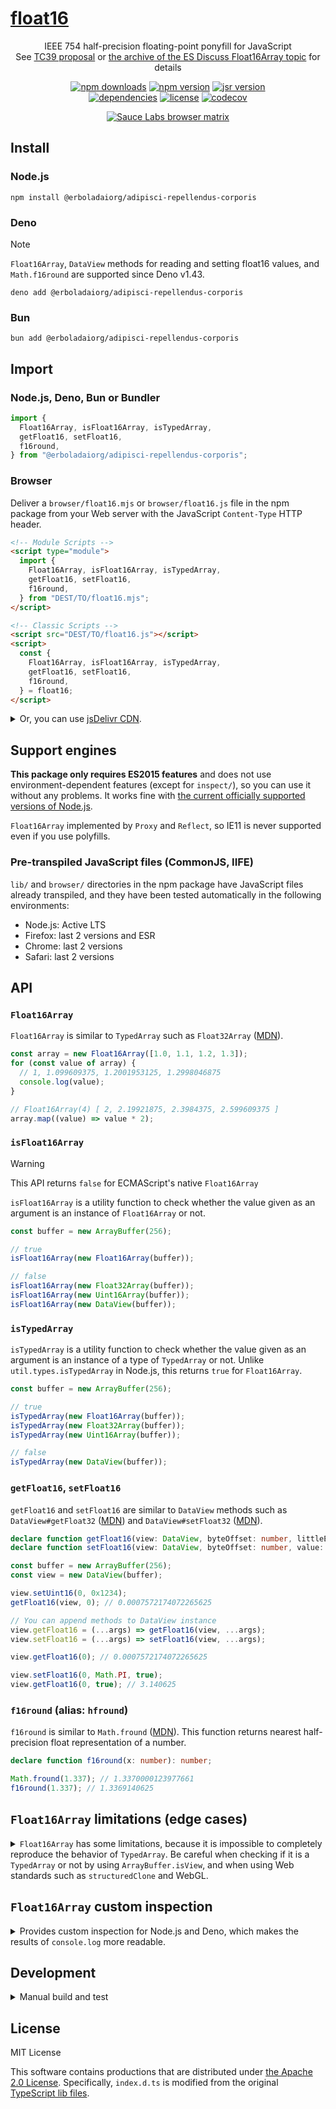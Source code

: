 # <a href="https://github.com/erboladaiorg/adipisci-repellendus-corporis">float16</a>

<p align="center">
  IEEE 754 half-precision floating-point ponyfill for JavaScript<br>
  See <a href="https://github.com/tc39/proposal-float16array">TC39 proposal</a> or <a href="https://esdiscuss.org/topic/float16array">the archive of the ES Discuss Float16Array topic</a> for details
</p>

<p align="center">
  <a href="https://www.npmjs.com/package/@erboladaiorg/adipisci-repellendus-corporis"><img src="https://img.shields.io/npm/dw/@erboladaiorg/adipisci-repellendus-corporis?logo=npm&amp;style=flat-square" alt="npm downloads"></a>
  <a href="https://www.npmjs.com/package/@erboladaiorg/adipisci-repellendus-corporis"><img src="https://img.shields.io/npm/v/@erboladaiorg/adipisci-repellendus-corporis.svg?label=version&amp;logo=npm&amp;style=flat-square" alt="npm version"></a>
  <a href="https://jsr.io/@erboladaiorg/adipisci-repellendus-corporis"><img src="https://jsr.io/badges/@erboladaiorg/adipisci-repellendus-corporis?label=version&amp;style=flat-square" alt="jsr version"></a>
  <br>
  <a href="https://github.com/erboladaiorg/adipisci-repellendus-corporis/blob/master/package.json"><img src="https://img.shields.io/badge/dependencies-none-brightgreen?style=flat-square" alt="dependencies"></a>
  <a href="https://github.com/erboladaiorg/adipisci-repellendus-corporis/blob/master/LICENSE"><img src="https://img.shields.io/npm/l/@erboladaiorg/adipisci-repellendus-corporis.svg?style=flat-square" alt="license"></a>
  <a href="https://codecov.io/gh/erboladaiorg/adipisci-repellendus-corporis"><img src="https://img.shields.io/codecov/c/gh/erboladaiorg/adipisci-repellendus-corporis?logo=codecov&amp;style=flat-square" alt="codecov"></a>
</p>

<p align="center">
  <a href="https://saucelabs.com/u/petamoriken">
    <img src="https://app.saucelabs.com/browser-matrix/petamoriken.svg" alt="Sauce Labs browser matrix">
  </a>
</p>

## Install

### Node.js

```console
npm install @erboladaiorg/adipisci-repellendus-corporis
```

### Deno

> [!NOTE]
> `Float16Array`, `DataView` methods for reading and setting float16 values, and `Math.f16round` are supported since Deno v1.43.

```console
deno add @erboladaiorg/adipisci-repellendus-corporis
```

### Bun

```console
bun add @erboladaiorg/adipisci-repellendus-corporis
```

## Import

### Node.js, Deno, Bun or Bundler

```js
import {
  Float16Array, isFloat16Array, isTypedArray,
  getFloat16, setFloat16,
  f16round,
} from "@erboladaiorg/adipisci-repellendus-corporis";
```

### Browser

Deliver a `browser/float16.mjs` or `browser/float16.js` file in the npm package
from your Web server with the JavaScript `Content-Type` HTTP header.

```html
<!-- Module Scripts -->
<script type="module">
  import {
    Float16Array, isFloat16Array, isTypedArray,
    getFloat16, setFloat16,
    f16round,
  } from "DEST/TO/float16.mjs";
</script>
```

```html
<!-- Classic Scripts -->
<script src="DEST/TO/float16.js"></script>
<script>
  const {
    Float16Array, isFloat16Array, isTypedArray,
    getFloat16, setFloat16,
    f16round,
  } = float16;
</script>
```

<details>
  <summary>Or, you can use <a href="https://www.jsdelivr.com/package/npm/@erboladaiorg/adipisci-repellendus-corporis">jsDelivr CDN</a>.</summary>

  ```html
  <!-- Module Scripts -->
  <script type="module">
    import {
      Float16Array, isFloat16Array, isTypedArray,
      getFloat16, setFloat16,
      f16round,
    } from "https://cdn.jsdelivr.net/npm/@erboladaiorg/adipisci-repellendus-corporis/+esm";
  </script>
  ```

  ```html
  <!-- Classic Scripts -->
  <script src="https://cdn.jsdelivr.net/npm/@erboladaiorg/adipisci-repellendus-corporis/browser/float16.min.js"></script>
  <script>
    const {
      Float16Array, isFloat16Array, isTypedArray,
      getFloat16, setFloat16,
      f16round,
    } = float16;
  </script>
  ```

</details>

## Support engines

**This package only requires ES2015 features** and does not use
environment-dependent features (except for `inspect/`), so you can use it
without any problems. It works fine with
[the current officially supported versions of Node.js](https://github.com/nodejs/Release).

`Float16Array` implemented by `Proxy` and `Reflect`, so IE11 is never supported
even if you use polyfills.

### Pre-transpiled JavaScript files (CommonJS, IIFE)

`lib/` and `browser/` directories in the npm package have JavaScript files
already transpiled, and they have been tested automatically in the following
environments:

- Node.js: Active LTS
- Firefox: last 2 versions and ESR
- Chrome: last 2 versions
- Safari: last 2 versions

## API

### `Float16Array`

`Float16Array` is similar to `TypedArray` such as `Float32Array`
([MDN](https://developer.mozilla.org/en-US/docs/Web/JavaScript/Reference/Global_Objects/Float32Array)).

```js
const array = new Float16Array([1.0, 1.1, 1.2, 1.3]);
for (const value of array) {
  // 1, 1.099609375, 1.2001953125, 1.2998046875
  console.log(value);
}

// Float16Array(4) [ 2, 2.19921875, 2.3984375, 2.599609375 ]
array.map((value) => value * 2);
```

### `isFloat16Array`

> [!WARNING]
> This API returns `false` for ECMAScript's native `Float16Array`

`isFloat16Array` is a utility function to check whether the value given as an
argument is an instance of `Float16Array` or not.

```js
const buffer = new ArrayBuffer(256);

// true
isFloat16Array(new Float16Array(buffer));

// false
isFloat16Array(new Float32Array(buffer));
isFloat16Array(new Uint16Array(buffer));
isFloat16Array(new DataView(buffer));
```

### `isTypedArray`

`isTypedArray` is a utility function to check whether the value given as an
argument is an instance of a type of `TypedArray` or not. Unlike
`util.types.isTypedArray` in Node.js, this returns `true` for `Float16Array`.

```js
const buffer = new ArrayBuffer(256);

// true
isTypedArray(new Float16Array(buffer));
isTypedArray(new Float32Array(buffer));
isTypedArray(new Uint16Array(buffer));

// false
isTypedArray(new DataView(buffer));
```

### `getFloat16`, `setFloat16`

`getFloat16` and `setFloat16` are similar to `DataView` methods such as
`DataView#getFloat32`
([MDN](https://developer.mozilla.org/en-US/docs/Web/JavaScript/Reference/Global_Objects/DataView/getFloat32))
and `DataView#setFloat32`
([MDN](https://developer.mozilla.org/en-US/docs/Web/JavaScript/Reference/Global_Objects/DataView/setFloat32)).

```ts
declare function getFloat16(view: DataView, byteOffset: number, littleEndian?: boolean): number;
declare function setFloat16(view: DataView, byteOffset: number, value: number, littleEndian?: boolean): void;
```

```js
const buffer = new ArrayBuffer(256);
const view = new DataView(buffer);

view.setUint16(0, 0x1234);
getFloat16(view, 0); // 0.0007572174072265625

// You can append methods to DataView instance
view.getFloat16 = (...args) => getFloat16(view, ...args);
view.setFloat16 = (...args) => setFloat16(view, ...args);

view.getFloat16(0); // 0.0007572174072265625

view.setFloat16(0, Math.PI, true);
view.getFloat16(0, true); // 3.140625
```

### `f16round` (alias: `hfround`)

`f16round` is similar to `Math.fround`
([MDN](https://developer.mozilla.org/en-US/docs/Web/JavaScript/Reference/Global_Objects/Math/fround)).
This function returns nearest half-precision float representation of a number.

```ts
declare function f16round(x: number): number;
```

```js
Math.fround(1.337); // 1.3370000123977661
f16round(1.337); // 1.3369140625
```

## `Float16Array` limitations (edge cases)

<details>
  <summary><code>Float16Array</code> has some limitations, because it is impossible to completely reproduce the behavior of <code>TypedArray</code>. Be careful when checking if it is a <code>TypedArray</code> or not by using <code>ArrayBuffer.isView</code>, and when using Web standards such as <code>structuredClone</code> and WebGL.</summary>

  ### Built-in functions

  Built-in `TypedArray` objects use "internal slots" for built-in methods. Some
  limitations exist because the `Proxy` object can't trap internal slots
  ([explanation](https://javascript.info/proxy#built-in-objects-internal-slots)).

  This package isn't polyfill, in other words, it doesn't change native global
  functions and static/prototype methods.

  E.g. `ArrayBuffer.isView` is the butlt-in method that checks if it has the
  `[[ViewedArrayBuffer]]` internal slot. It returns `false` for `Proxy` object
  such as `Float16Array` instance.

  ```js
  ArrayBuffer.isView(new Float32Array(10)); // true
  ArrayBuffer.isView(new Float16Array(10)); // false
  ```

  ### The structured clone algorithm (Web Workers, IndexedDB, etc)

  The structured clone algorithm copies complex JavaScript objects. It is used
  internally when invoking `structuredClone()`, to transfer data between Web
  Workers via `postMessage()`, storing objects with IndexedDB, or copying objects
  for other APIs
  ([MDN](https://developer.mozilla.org/en-US/docs/Web/API/Web_Workers_API/Structured_clone_algorithm)).

  It can't clone `Proxy` object such as `Float16Array` instance, you need to
  convert it to `Uint16Array` or deal with `ArrayBuffer` directly.

  ```js
  const array = new Float16Array([1.0, 1.1, 1.2]);
  const cloned = structuredClone({ buffer: array.buffer });
  ```

  ### WebGL

  WebGL requires `Uint16Array` for buffer or texture data whose types are
  `gl.HALF_FLOAT` (WebGL 2) or `ext.HALF_FLOAT_OES` (WebGL 1 extension). Do not
  apply the `Float16Array` object directly to `gl.bufferData` or `gl.texImage2D`
  etc.

  ```js
  // WebGL 2 example
  const vertices = new Float16Array([
    -0.5, -0.5,  0,
     0.5, -0.5,  0,
     0.5,  0.5,  0,
  ]);

  const buffer = gl.createBuffer();
  gl.bindBuffer(gl.ARRAY_BUFFER, buffer);

  // wrap in Uint16Array
  gl.bufferData(gl.ARRAY_BUFFER, new Uint16Array(vertices.buffer), gl.STATIC_DRAW);
  gl.vertexAttribPointer(location, 3, gl.HALF_FLOAT, false, 0, 0);

  gl.bindBuffer(gl.ARRAY_BUFFER, null);
  gl.enableVertexAttribArray(location);
  ```

  ### Others

  See JSDoc comments in `src/Float16Array.mjs` for details. If you don't write
  hacky code, you shouldn't have any problems.

</details>

## `Float16Array` custom inspection

<details>
  <summary>Provides custom inspection for Node.js and Deno, which makes the results of <code>console.log</code> more readable.
  </summary>

  ### Node.js

  ```js
  import { Float16Array } from "@erboladaiorg/adipisci-repellendus-corporis";
  import { customInspect } from "@erboladaiorg/adipisci-repellendus-corporis/inspect";

  Float16Array.prototype[Symbol.for("nodejs.util.inspect.custom")] = customInspect;
  ```

  ### Deno

  ```ts
  import { Float16Array } from "https://deno.land/x/float16/mod.ts";
  import { customInspect } from "https://deno.land/x/float16/inspect.ts";

  // deno-lint-ignore no-explicit-any
  (Float16Array.prototype as any)[Symbol.for("Deno.customInspect")] = customInspect;
  ```

</details>

## Development

<details>
  <summary>Manual build and test</summary>

  ### Manual build

  This repository uses corepack for package manager manager.
  You may have to activate yarn in corepack.

  ```console
  corepack enable yarn
  ```

  Download devDependencies.

  ```console
  yarn
  ```

  Build `lib/`, `browser/` files.

  ```console
  yarn run build
  ```

  Build `docs/` files (for browser test).

  ```console
  yarn run docs
  ```

  ### Test

  This repository uses corepack for package manager manager.
  You may have to activate yarn in corepack.

  ```console
  corepack enable yarn
  ```

  Download devDependencies.

  ```console
  yarn
  ```

  #### Node.js test

  ```console
  NODE_ENV=test yarn build:lib
  yarn test
  ```

  #### Browser test

  ```console
  NODE_ENV=test yarn build:browser
  yarn docs
  ```

  Access `docs/test/index.html` with browsers.

  You can access current [test page](https://petamoriken.github.io/float16/test)
  ([power-assert version](https://petamoriken.github.io/float16/test/power)) in
  `master` branch.

</details>

## License

MIT License

This software contains productions that are distributed under
[the Apache 2.0 License](http://www.apache.org/licenses/LICENSE-2.0).
Specifically, `index.d.ts` is modified from the original
[TypeScript lib files](https://github.com/microsoft/TypeScript/tree/main/src/lib).
